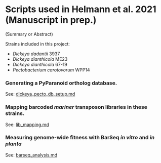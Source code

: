 # Scripts used in Helmann et al. 2021 (Manuscript in prep.)

(Summary or Abstract)

Strains included in this project:

- *Dickeya dadantii* 3937
- *Dickeya dianthicola* ME23
- *Dickeya dianthicola* 67-19
- *Pectobacterium carotovorum* WPP14

### Generating a PyParanoid ortholog database.

See: [dickeya_pecto_db_setup.md](dickeya_pecto_db_setup.md)

### Mapping barcoded *mariner* transposon libraries in these strains.

See: [lib_mapping.md](lib_mapping.md)

### Measuring genome-wide fitness with BarSeq *in vitro* and *in planta*

See: [barseq_analysis.md](barseq_analysis.md)